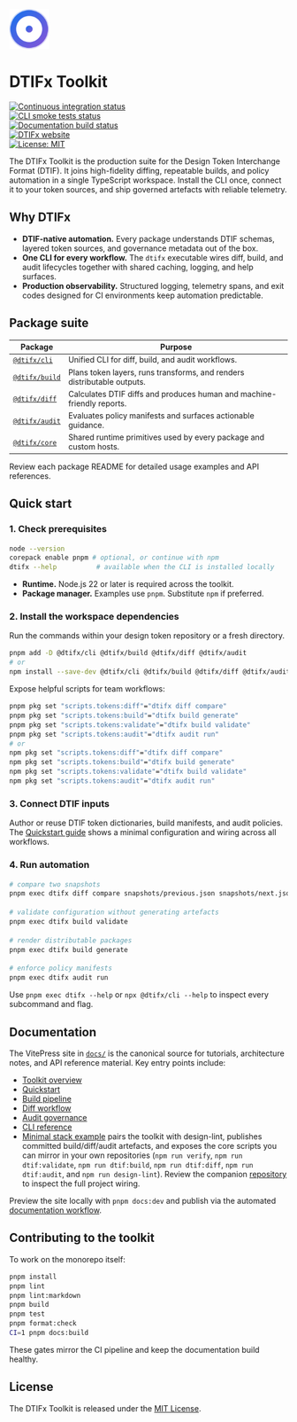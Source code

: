 <!-- markdownlint-disable MD041 -->
<!-- markdownlint-disable MD033 -->
<div align="left">
  <a href="https://dtifx.lapidist.net" target="_blank" rel="noopener">
    <img src="docs/public/logo.svg" alt="DTIFx logomark" width="72" height="72" />
  </a>
</div>
<h1>DTIFx Toolkit</h1>
<!-- markdownlint-enable MD041 -->

[![Continuous integration status][ci-badge]][ci-workflow]\
[![CLI smoke tests status][cli-smoke-badge]][cli-smoke-workflow]\
[![Documentation build status][docs-badge]][docs-workflow]\
[![DTIFx website][site-badge]][site-link]\
[![License: MIT][license-badge]][license-link]

<!-- markdownlint-enable MD033 -->

[ci-badge]: https://github.com/bylapidist/dtifx/actions/workflows/ci.yml/badge.svg?branch=main
[ci-workflow]: https://github.com/bylapidist/dtifx/actions/workflows/ci.yml
[cli-smoke-badge]:
  https://github.com/bylapidist/dtifx/actions/workflows/cli-smoke.yml/badge.svg?branch=main
[cli-smoke-workflow]: https://github.com/bylapidist/dtifx/actions/workflows/cli-smoke.yml
[docs-badge]: https://github.com/bylapidist/dtifx/actions/workflows/docs.yml/badge.svg?branch=main
[docs-workflow]: https://github.com/bylapidist/dtifx/actions/workflows/docs.yml
[site-badge]:
  https://img.shields.io/badge/website-dtifx.lapidist.net-1d4ed8?logo=vercel&logoColor=white
[site-link]: https://dtifx.lapidist.net
[license-badge]: https://img.shields.io/github/license/bylapidist/dtifx
[license-link]: LICENSE

The DTIFx Toolkit is the production suite for the Design Token Interchange Format (DTIF). It joins
high-fidelity diffing, repeatable builds, and policy automation in a single TypeScript workspace.
Install the CLI once, connect it to your token sources, and ship governed artefacts with reliable
telemetry.

## Why DTIFx

- **DTIF-native automation.** Every package understands DTIF schemas, layered token sources, and
  governance metadata out of the box.
- **One CLI for every workflow.** The `dtifx` executable wires diff, build, and audit lifecycles
  together with shared caching, logging, and help surfaces.
- **Production observability.** Structured logging, telemetry spans, and exit codes designed for CI
  environments keep automation predictable.

## Package suite

| Package                          | Purpose                                                                 |
| -------------------------------- | ----------------------------------------------------------------------- |
| [`@dtifx/cli`](packages/cli)     | Unified CLI for diff, build, and audit workflows.                       |
| [`@dtifx/build`](packages/build) | Plans token layers, runs transforms, and renders distributable outputs. |
| [`@dtifx/diff`](packages/diff)   | Calculates DTIF diffs and produces human and machine-friendly reports.  |
| [`@dtifx/audit`](packages/audit) | Evaluates policy manifests and surfaces actionable guidance.            |
| [`@dtifx/core`](packages/core)   | Shared runtime primitives used by every package and custom hosts.       |

Review each package README for detailed usage examples and API references.

## Quick start

### 1. Check prerequisites

```bash
node --version
corepack enable pnpm # optional, or continue with npm
dtifx --help          # available when the CLI is installed locally
```

- **Runtime.** Node.js 22 or later is required across the toolkit.
- **Package manager.** Examples use `pnpm`. Substitute `npm` if preferred.

### 2. Install the workspace dependencies

Run the commands within your design token repository or a fresh directory.

```bash
pnpm add -D @dtifx/cli @dtifx/build @dtifx/diff @dtifx/audit
# or
npm install --save-dev @dtifx/cli @dtifx/build @dtifx/diff @dtifx/audit
```

Expose helpful scripts for team workflows:

```bash
pnpm pkg set "scripts.tokens:diff"="dtifx diff compare"
pnpm pkg set "scripts.tokens:build"="dtifx build generate"
pnpm pkg set "scripts.tokens:validate"="dtifx build validate"
pnpm pkg set "scripts.tokens:audit"="dtifx audit run"
# or
npm pkg set "scripts.tokens:diff"="dtifx diff compare"
npm pkg set "scripts.tokens:build"="dtifx build generate"
npm pkg set "scripts.tokens:validate"="dtifx build validate"
npm pkg set "scripts.tokens:audit"="dtifx audit run"
```

### 3. Connect DTIF inputs

Author or reuse DTIF token dictionaries, build manifests, and audit policies. The
[Quickstart guide](docs/guides/getting-started.md) shows a minimal configuration and wiring across
all workflows.

### 4. Run automation

```bash
# compare two snapshots
pnpm exec dtifx diff compare snapshots/previous.json snapshots/next.json

# validate configuration without generating artefacts
pnpm exec dtifx build validate

# render distributable packages
pnpm exec dtifx build generate

# enforce policy manifests
pnpm exec dtifx audit run
```

Use `pnpm exec dtifx --help` or `npx @dtifx/cli --help` to inspect every subcommand and flag.

## Documentation

The VitePress site in [`docs/`](docs) is the canonical source for tutorials, architecture notes, and
API reference material. Key entry points include:

- [Toolkit overview](docs/overview/index.md)
- [Quickstart](docs/guides/getting-started.md)
- [Build pipeline](docs/guides/build-pipeline.md)
- [Diff workflow](docs/guides/diff-workflow.md)
- [Audit governance](docs/guides/audit-governance.md)
- [CLI reference](docs/reference/cli.md)
- [Minimal stack example](docs/examples/minimal-stack.md) pairs the toolkit with design-lint,
  publishes committed build/diff/audit artefacts, and exposes the core scripts you can mirror in
  your own repositories (`npm run verify`, `npm run dtif:validate`, `npm run dtif:build`,
  `npm run dtif:diff`, `npm run dtif:audit`, and `npm run design-lint`). Review the companion
  [repository](https://github.com/bylapidist/dtifx-example) to inspect the full project wiring.

Preview the site locally with `pnpm docs:dev` and publish via the automated
[documentation workflow](https://github.com/bylapidist/dtifx/actions/workflows/docs.yml).

## Contributing to the toolkit

To work on the monorepo itself:

```bash
pnpm install
pnpm lint
pnpm lint:markdown
pnpm build
pnpm test
pnpm format:check
CI=1 pnpm docs:build
```

These gates mirror the CI pipeline and keep the documentation build healthy.

## License

The DTIFx Toolkit is released under the [MIT License](LICENSE).
